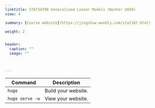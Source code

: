 ```yaml
---
linktitle: STAT34700 Generalized Linear Models (Winter 2020)
view: 4

summary: [Course website](https://jingshuw.weebly.com/stat347.html) 

weight: 2


header:
  caption: ""
  image: ""



---
```


| Command           | Description                    |
| ------------------| ------------------------------ |
| `hugo`            | Build your website.            |
| `hugo serve -w`   | View your website.             |
